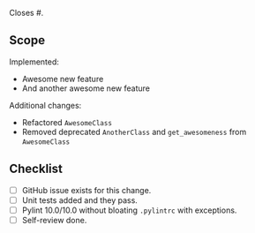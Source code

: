 Closes #<issue number>.

## Scope

Implemented:
 - Awesome new feature
 - And another awesome new feature

Additional changes:
- Refactored `AwesomeClass`
- Removed deprecated `AnotherClass` and `get_awesomeness` from `AwesomeClass`

## Checklist

- [ ] GitHub issue exists for this change.
- [ ] Unit tests added and they pass.
- [ ] Pylint 10.0/10.0 without bloating `.pylintrc` with exceptions.
- [ ] Self-review done.
